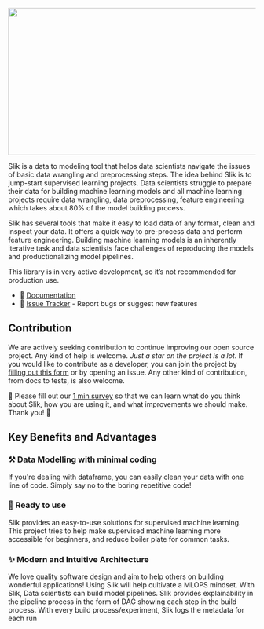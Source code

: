 <p align="center">


 <img  src="https://github.com/Sensei-akin/slik_python_package/blob/staging/docs/html/_images/SLIK-LOGO-BLACK-2.jpg" width=900 height=300>

</p>

Slik is a data to modeling tool that helps data scientists navigate the issues of basic data wrangling and preprocessing steps. The idea behind Slik is to jump-start supervised learning projects. Data scientists struggle to prepare their data for building machine learning models and all machine learning projects require data wrangling, data preprocessing, feature engineering which takes about 80% of the model building process.

Slik has several tools that make it easy to load data of any format, clean and inspect your data. It offers a quick way to pre-process data and perform feature engineering. Building machine learning models is an inherently iterative task and data scientists face challenges of reproducing the models and productionalizing model pipelines.


This library is in very active development, so it’s not recommended for production use.

- 📖 [Documentation](https://sensei-akin.github.io/slik_python_package/index.html)
- 🐞 [Issue Tracker](https://github.com/AdesholaAfolabi/slik_python_package/issues) - Report bugs or suggest new features


## Contribution

We are actively seeking contribution to continue improving our open source project. Any kind of help is welcome. *Just a star on the project is a lot.* If you would like to contribute as a developer, you can join the project by [filling out this form](https://forms.gle/s88QBMXEzfaRB66s6) or by opening an issue. Any other kind of contribution, from docs to tests, is also welcome.


📣 Please fill out our [1 min survey](https://forms.gle/oGusaJK9QCTdimkg9) so that we can learn what do you think about Slik, how you are using it, and what improvements we should make. Thank you! 👯


## Key Benefits and Advantages
### ⚒ Data Modelling with minimal coding
If you're dealing with dataframe, you can easily clean your data with one line of code. Simply say no to the boring repetitive code!

### 🚀 Ready to use
Slik provides an easy-to-use solutions for supervised machine learning. This project tries to help make supervised machine learning more accessible for beginners, and reduce boiler plate for common tasks.

### ✨️ Modern and Intuitive Architecture
We love quality software design and aim to help others on building wonderful applications! Using Slik will help cultivate a MLOPS mindset. With Slik, Data scientists can build model pipelines. Slik provides explainability in the pipeline process in the form of DAG showing each step in the build process. With every build process/experiment, Slik logs the metadata for each run
